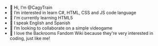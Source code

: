 - 👋 Hi, I’m @CagyTrain
- 👀 I’m interested in learn C#, HTML, CSS and JS code language
- 🌱 I'm currently learning HTML5
- 🎉 I speak English and Spanish
- 💞️ I’m looking to collaborate on a simple videogame
- 🎃 I love the Backrooms Fandom Wiki because they're very interested in coding, just like me!

